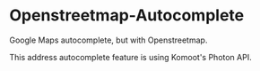 # Openstreetmap-Autocomplete


Google Maps autocomplete, but with Openstreetmap.

This address autocomplete feature is using Komoot's Photon API.
